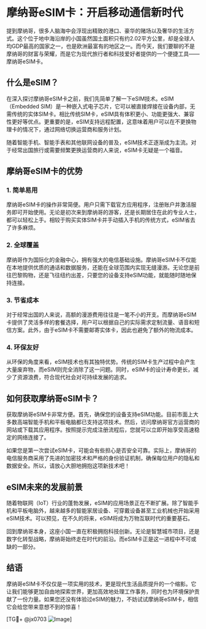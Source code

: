 # 摩纳哥eSIM卡：开启移动通信新时代

提到摩纳哥，很多人脑海中会浮现出精致的港口、豪华的赌场以及奢华的生活方式。这个位于地中海沿岸的小国虽然国土面积只有约2.02平方公里，却是全球人均GDP最高的国家之一，也是欧洲最富有的地区之一。而今天，我们要聊的不是摩纳哥的财富与荣耀，而是它为现代旅行者和科技爱好者提供的一个便捷工具——摩纳哥eSIM卡。

## 什么是eSIM？

在深入探讨摩纳哥eSIM卡之前，我们先简单了解一下eSIM技术。eSIM（Embedded SIM）是一种嵌入式电子芯片，它可以被直接焊接在设备内部，无需传统的实体SIM卡。相比传统SIM卡，eSIM具有体积更小、功能更强大、兼容性更好等优点。更重要的是，eSIM支持远程配置，这意味着用户可以在不更换物理卡的情况下，通过网络切换运营商和服务计划。

随着智能手机、智能手表和其他联网设备的普及，eSIM技术正逐渐成为主流。对于经常出国旅行或需要频繁更换运营商的人来说，eSIM卡无疑是一个福音。

## 摩纳哥eSIM卡的优势

### 1. 简单易用

摩纳哥eSIM卡的操作非常简便。用户只需下载官方应用程序，注册账户并激活服务即可开始使用。无论是初次来到摩纳哥的游客，还是长期居住在此的专业人士，都可以轻松上手。相较于购买实体SIM卡并手动插入手机的传统方式，eSIM省去了许多麻烦。

### 2. 全球覆盖

摩纳哥作为国际化的金融中心，拥有强大的电信基础设施。摩纳哥eSIM卡不仅能在本地提供优质的通话和数据服务，还能在全球范围内实现无缝漫游。无论您是前往巴黎购物，还是飞往纽约出差，只要您的设备支持eSIM功能，就能随时随地保持连接。

### 3. 节省成本

对于经常出国的人来说，高额的漫游费用往往是一笔不小的开支。而摩纳哥eSIM卡提供了灵活多样的套餐选择，用户可以根据自己的实际需求定制流量、语音和短信方案。此外，由于eSIM卡不需要邮寄实体卡，因此也避免了额外的物流成本。

### 4. 环保友好

从环保的角度来看，eSIM技术也有其独特优势。传统的SIM卡生产过程中会产生大量废弃物，而eSIM则完全消除了这一问题。同时，eSIM卡的设计寿命更长，减少了资源浪费，符合现代社会对可持续发展的追求。

## 如何获取摩纳哥eSIM卡？

获取摩纳哥eSIM卡非常方便。首先，确保您的设备支持eSIM功能。目前市面上大多数高端智能手机和平板电脑都已支持这项技术。然后，访问摩纳哥官方运营商的网站或下载其应用程序。按照提示完成注册流程后，您就可以立即开始享受高速稳定的网络连接了。

如果您是第一次尝试eSIM卡，可能会有些担心是否安全可靠。实际上，摩纳哥的电信服务商采用了先进的加密技术和严格的身份验证机制，确保每位用户的隐私和数据安全。所以，请放心大胆地拥抱这项新技术吧！

## eSIM未来的发展前景

随着物联网（IoT）行业的蓬勃发展，eSIM的应用场景正在不断扩展。除了智能手机和平板电脑外，越来越多的智能家居设备、可穿戴设备甚至工业机械也开始采用eSIM技术。可以预见，在不久的将来，eSIM将成为万物互联时代的重要基石。

回到摩纳哥本身，这座小国一直在积极拥抱科技创新。无论是智慧城市项目，还是数字化转型战略，摩纳哥始终走在时代的前沿。而eSIM卡正是这一进程中不可或缺的一部分。

## 结语

摩纳哥eSIM卡不仅仅是一项实用的技术，更是现代生活品质提升的一个缩影。它让我们能够更加自由地探索世界，更加高效地处理工作事务，同时也为环境保护贡献了一份力量。如果您还没有体验过eSIM的魅力，不妨试试摩纳哥eSIM卡，相信它会给您带来意想不到的惊喜！

[TG💪+ @jx0703 ![Image](https://github.com/user-attachments/assets/dbca1d08-cadb-493c-b0ec-ad6f7a83f270)]